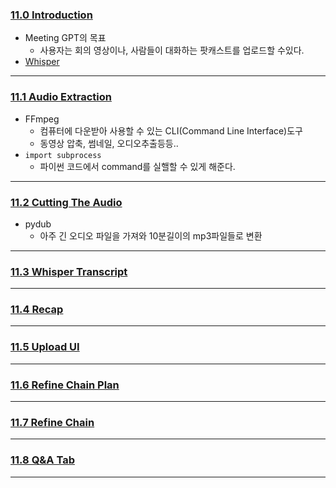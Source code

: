 ### [11.0 Introduction](https://nomadcoders.co/fullstack-gpt/lectures/4618)
- Meeting GPT의 목표
	- 사용자는 회의 영상이나, 사람들이 대화하는 팟캐스트를 업로드할 수있다.
- [Whisper](https://github.com/openai/whisper)
***
### [11.1 Audio Extraction](https://nomadcoders.co/fullstack-gpt/lectures/4619)
- FFmpeg
	- 컴퓨터에 다운받아 사용할 수 있는 CLI(Command Line Interface)도구
	- 동영상 압축, 썸네일, 오디오추출등등..
- `import subprocess`
	- 파이썬 코드에서 command를 실핼할 수 있게 해준다.
***
### [11.2 Cutting The Audio](https://nomadcoders.co/fullstack-gpt/lectures/4620)
- pydub
	- 아주 긴 오디오 파일을 가져와 10분길이의 mp3파일들로 변환
***
### [11.3 Whisper Transcript](https://nomadcoders.co/fullstack-gpt/lectures/4621)

***
### [11.4 Recap](https://nomadcoders.co/fullstack-gpt/lectures/4622)

***
### [11.5 Upload UI](https://nomadcoders.co/fullstack-gpt/lectures/4623)

***
### [11.6 Refine Chain Plan](https://nomadcoders.co/fullstack-gpt/lectures/4624)

***
### [11.7 Refine Chain](https://nomadcoders.co/fullstack-gpt/lectures/4625)

***
### [11.8 Q&A Tab](https://nomadcoders.co/fullstack-gpt/lectures/4626)

***